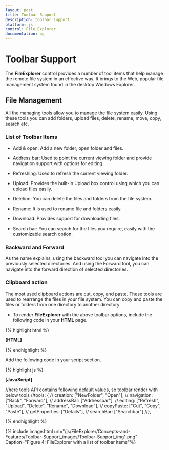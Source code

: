 ```yaml
---
layout: post
title: Toolbar-Support
description: toolbar support
platform: js
control: File Explorer
documentation: ug
---
```


# Toolbar Support

The **FileExplorer** control provides a number of tool items that help manage the remote file system in an effective way. It brings to the Web, popular file management system found in the desktop Windows Explorer.

## File Management

All the managing tools allow you to manage the file system easily. Using these tools you can add folders, upload files, delete, rename, move, copy, search etc.

### List of Toolbar Items

* Add & open: Add a new folder, open folder and files.

* Address bar: Used to point the current viewing folder and provide navigation support with options for editing.

* Refreshing: Used to refresh the current viewing folder. 

* Upload: Provides the built-in Upload box control using which you can upload files easily.

* Deletion: You can delete the files and folders from the file system.

* Rename: It is used to rename file and folders easily.

* Download: Provides support for downloading files.

* Search bar: You can search for the files you require, easily with the customizable search option.

### Backward and Forward

As the name explains, using the backward tool you can navigate into the previously selected directories. And using the Forward tool, you can navigate into the forward direction of selected directories.

### Clipboard action

The most used clipboard actions are cut, copy, and paste. These tools are used to rearrange the files in your file system. You can copy and paste the files or folders from one directory to another directory

* To render **FileExplorer** with the above toolbar options, include the following code in your **HTML** page.



{% highlight html %}

**[HTML]**
<div id="fileExplorer"></div>


{% endhighlight %}



Add the following code in your script section.



{% highlight js %}


**[JavaScript]**

<script type="text/javascript">
        $(function () {
            var localServ = "http://mvc.syncfusion.com/OdataServices/fileExplorer/fileoperation/PerformAction";
            $("#fileExplorer").ejFileExplorer({
                fileTypes: "*.png, *.gif, *.jpg, *.jpeg, *.docx",
                layout: "list",
                path: "http://mvc.syncfusion.com/ODataServices/FileBrowser/",
                ajaxAction: localServ,
                ajaxSettings: {
                    upload: {
                        url: "http://mvc.syncfusion.com/OdataServices/fileExplorer/fileoperation/Upload{0}"
                    },
                    download: {
                        url: "http://mvc.syncfusion.com/OdataServices/fileExplorer/fileoperation/Download{0}"
                    }
                }
            });
        });
    </script>

//here tools API contains following default values, so toolbar render with below tools
                //tools: {
                //    creation: ["NewFolder", "Open"],
                //    navigation: ["Back", "Forward"],
                //    addressBar: ["Addressbar"],
                //    editing: ["Refresh", "Upload", "Delete", "Rename", "Download"],
                //    copyPaste: ["Cut", "Copy", "Paste"],
                //    getProperties: ["Details"],
                //    searchBar: ["Searchbar"]
                //},



{% endhighlight %}





{% include image.html url="/js/FileExplorer/Concepts-and-Features/Toolbar-Support_images/Toolbar-Support_img1.png" Caption="Figure 4: FileExplorer with a list of toolbar items"%}

